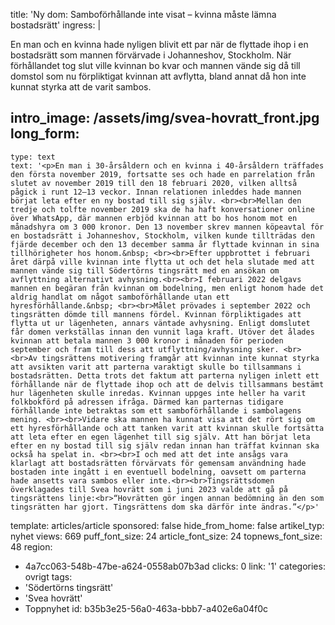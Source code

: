 title: 'Ny dom: Samboförhållande inte visat – kvinna måste lämna bostadsrätt'
ingress: |
  <p>En man och en kvinna hade nyligen blivit ett par när de flyttade ihop i en bostadsrätt som mannen förvärvade i Johanneshov, Stockholm. När förhållandet tog slut ville kvinnan bo kvar och mannen vände sig då till domstol som nu förpliktigat kvinnan att avflytta, bland annat då hon inte kunnat styrka att de varit sambos.
  </p>
  
intro_image: /assets/img/svea-hovratt_front.jpg
long_form:
  -
    type: text
    text: '<p>En man i 30-årsåldern och en kvinna i 40-årsåldern träffades den första november 2019, fortsatte ses och hade en parrelation från slutet av november 2019 till den 18 februari 2020, vilken alltså pågick i runt 12–13 veckor. Innan relationen inleddes hade mannen börjat leta efter en ny bostad till sig själv. <br><br>Mellan den tredje och tolfte november 2019 ska de ha haft konversationer online över WhatsApp, där mannen erbjöd kvinnan att bo hos honom mot en månadshyra om 3 000 kronor. Den 13 november skrev mannen köpeavtal för en bostadsrätt i Johanneshov, Stockholm, vilken kunde tillträdas den fjärde december och den 13 december samma år flyttade kvinnan in sina tillhörigheter hos honom.&nbsp; <br><br>Efter uppbrottet i februari året därpå ville kvinnan inte flytta ut och det hela slutade med att mannen vände sig till Södertörns tingsrätt med en ansökan om avflyttning alternativt avhysning.<br><br>I februari 2022 delgavs mannen en begäran från kvinnan om bodelning, men enligt honom hade det aldrig handlat om något samboförhållande utan ett hyresförhållande.&nbsp; <br><br>Målet prövades i september 2022 och tingsrätten dömde till mannens fördel. Kvinnan förpliktigades att flytta ut ur lägenheten, annars väntade avhysning. Enligt domslutet får domen verkställas innan den vunnit laga kraft. Utöver det ålades kvinnan att betala mannen 3 000 kronor i månaden för perioden september och fram till dess att utflyttning/avhysning sker. <br><br>Av tingsrättens motivering framgår att kvinnan inte kunnat styrka att avsikten varit att parterna varaktigt skulle bo tillsammans i bostadsrätten. Detta trots det faktum att parterna nyligen inlett ett förhållande när de flyttade ihop och att de delvis tillsammans bestämt hur lägenheten skulle inredas. Kvinnan uppges inte heller ha varit folkbokförd på adressen ifråga. Därmed kan parternas tidigare förhållande inte betraktas som ett samboförhållande i sambolagens mening. <br><br>Vidare ska mannen ha kunnat visa att det rört sig om ett hyresförhållande och att tanken varit att kvinnan skulle fortsätta att leta efter en egen lägenhet till sig själv. Att han börjat leta efter en ny bostad till sig själv redan innan han träffat kvinnan ska också ha spelat in. <br><br>I och med att det inte ansågs vara klarlagt att bostadsrätten förvärvats för gemensam användning hade bostaden inte ingått i en eventuell bodelning, oavsett om parterna hade ansetts vara sambos eller inte.<br><br>Tingsrättsdomen överklagades till Svea hovrätt som i juni 2023 valde att gå på tingsrättens linje:<br>“Hovrätten gör ingen annan bedömning än den som tingsrätten har gjort. Tingsrättens dom ska därför inte ändras.”</p>'
template: articles/article
sponsored: false
hide_from_home: false
artikel_typ: nyhet
views: 669
puff_font_size: 24
article_font_size: 24
topnews_font_size: 48
region:
  - 4a7cc063-548b-47be-a624-0558ab07b3ad
clicks: 0
link: '1'
categories: ovrigt
tags:
  - 'Södertörns tingsrätt'
  - 'Svea hovrätt'
  - Toppnyhet
id: b35b3e25-56a0-463a-bbb7-a402e6a04f0c

